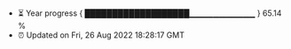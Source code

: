 - ⏳ Year progress { ███████████████████▁▁▁▁▁▁▁▁▁▁▁ } 65.14 %
- ⏰ Updated on Fri, 26 Aug 2022 18:28:17 GMT

